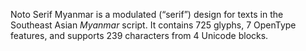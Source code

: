 Noto Serif Myanmar is a modulated (“serif”) design for texts in the Southeast Asian _Myanmar_ script. It contains 725 glyphs, 7 OpenType features, and supports 239 characters from 4 Unicode blocks.